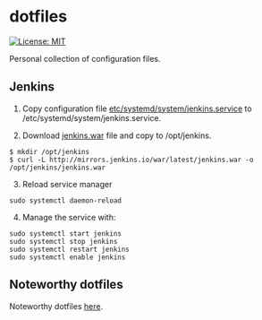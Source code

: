 # dotfiles

[![License: MIT](https://img.shields.io/badge/License-MIT-blue.svg)](https://opensource.org/licenses/MIT)

Personal collection of configuration files. 

## Jenkins

1. Copy configuration file [etc/systemd/system/jenkins.service](https://github.com/jayamorin/dotfiles/blob/master/etc/systemd/system/jenkins.service) to /etc/systemd/system/jenkins.service.

2. Download [jenkins.war](http://mirrors.jenkins.io/war/latest/jenkins.war) file and copy to /opt/jenkins.
```
$ mkdir /opt/jenkins
$ curl -L http://mirrors.jenkins.io/war/latest/jenkins.war -o /opt/jenkins/jenkins.war
```

3. Reload service manager
```
sudo systemctl daemon-reload
```

4. Manage the service with:
```
sudo systemctl start jenkins
sudo systemctl stop jenkins
sudo systemctl restart jenkins
sudo systemctl enable jenkins
```


## Noteworthy dotfiles

Noteworthy dotfiles [here](https://dotfiles.github.io/).
